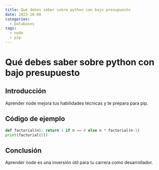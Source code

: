 ```yaml
---
title: Qué debes saber sobre python con bajo presupuesto
date: 2023-10-08
categories:
  - Databases
tags:
  - node
  - pip
---
```


# Qué debes saber sobre python con bajo presupuesto

## Introducción

Aprender node mejora tus habilidades técnicas y te prepara para pip.

## Código de ejemplo

```python
def factorial(n): return 1 if n == 0 else n * factorial(n-1)
print(factorial(5))
```

## Conclusión

Aprender node es una inversión útil para tu carrera como desarrollador.